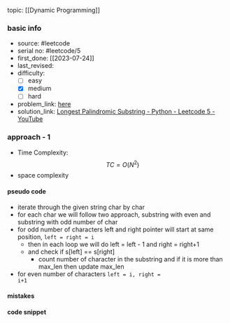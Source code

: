 topic: [[Dynamic Programming]]

### basic info
- source: #leetcode  
- serial no: #leetcode/5
- first_done: [[2023-07-24]]
- last_revised:
- difficulty:
	- [ ] easy
	- [x] medium
	- [ ] hard
- problem_link: [here](https://leetcode.com/problems/longest-palindromic-substring/description/)
- solution_link: [Longest Palindromic Substring - Python - Leetcode 5 - YouTube](https://www.youtube.com/watch?v=XYQecbcd6_c)

### approach - 1
- Time Complexity: $$TC = O(N^2)$$
- space complexity

#### pseudo code
- iterate through the given string char by char
- for each char we will follow two approach, substring with even and substring with odd number of char
- for odd number of characters left and right pointer will start at same position, 
<code>left = right = i</code>
	- then in each loop we will do left = left - 1 and right = right+1
	- and check if s[left] == s[right]
		- count number of character in the substring and if it is more than max_len then update max_len
- for even number of characters 
<code>left = i, right = i+1</code>
#### mistakes

#### code snippet
```python

```